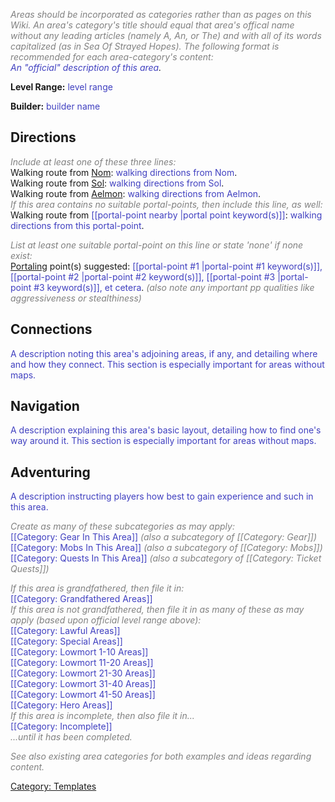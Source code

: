 <font color=gray>*Areas should be incorporated as categories rather than
as pages on this Wiki. An area's category's title should equal that
area's offical name without any leading articles (namely A, An, or The)
and with all of its words capitalized (as in Sea Of Strayed Hopes). The
following format is recommended for each area-category's
content:*</font>  
*<font color=4040c0>An "official" description of this area</font>.*

**Level Range:** <font color=4040c0>level range</font>

**Builder:** <font color=4040c0>builder name</font>

## Directions

<font color=gray>*Include at least one of these three lines:*</font>  
Walking route from [Nom](Nom "wikilink"): <font color=4040c0>walking
directions from Nom</font>.  
Walking route from [Sol](Sol "wikilink"): <font color=4040c0>walking
directions from Sol</font>.  
Walking route from [Aelmon](Aelmon "wikilink"):
<font color=4040c0>walking directions from Aelmon</font>.  
<font color=gray>*If this area contains no suitable portal-points, then
include this line, as well:*</font>  
Walking route from <font color=4040c0>\[\[portal-point nearby \|portal
point keyword(s)\]\]</font>: <font color=4040c0>walking directions from
this portal-point</font>.

<font color=gray>*List at least one suitable portal-point on this line
or state 'none' if none exist:*</font>  
[Portaling](Portal "wikilink") point(s) suggested:
<font color=4040c0>\[\[portal-point \#1 \|portal-point \#1
keyword(s)\]\], \[\[portal-point \#2 \|portal-point \#2 keyword(s)\]\],
\[\[portal-point \#3 \|portal-point \#3 keyword(s)\]\], et
cetera</font>. <font color=gray>*(also note any important pp qualities
like aggressiveness or stealthiness)*</font>  

## Connections

<font color=4040c0>A description noting this area's adjoining areas, if
any, and detailing where and how they connect. This section is
especially important for areas without maps.</font>

## Navigation

<font color=4040c0>A description explaining this area's basic layout,
detailing how to find one's way around it. This section is especially
important for areas without maps.</font>

## Adventuring

<font color=4040c0>A description instructing players how best to gain
experience and such in this area.</font>

<font color=gray>*Create as many of these subcategories as may
apply:*</font>  
<font color=4040c0>\[\[Category: Gear In This Area\]\]</font>
<font color=gray>*(also a subcategory of \[\[Category:
Gear\]\])*</font>  
<font color=4040c0>\[\[Category: Mobs In This Area\]\]</font>
<font color=gray>*(also a subcategory of \[\[Category:
Mobs\]\])*</font>  
<font color=4040c0>\[\[Category: Quests In This Area\]\]</font>
<font color=gray>*(also a subcategory of \[\[Category: Ticket
Quests\]\])*</font>  

<font color=gray>*If this area is grandfathered, then file it
in:*</font>  
<font color=4040c0>\[\[Category: Grandfathered Areas\]\]</font>  
<font color=gray>*If this area is not grandfathered, then file it in as
many of these as may apply (based upon official level range
above):*</font>  
<font color=4040c0>\[\[Category: Lawful Areas\]\]</font>  
<font color=4040c0>\[\[Category: Special Areas\]\]</font>  
<font color=4040c0>\[\[Category: Lowmort 1-10 Areas\]\]</font>  
<font color=4040c0>\[\[Category: Lowmort 11-20 Areas\]\]</font>  
<font color=4040c0>\[\[Category: Lowmort 21-30 Areas\]\]</font>  
<font color=4040c0>\[\[Category: Lowmort 31-40 Areas\]\]</font>  
<font color=4040c0>\[\[Category: Lowmort 41-50 Areas\]\]</font>  
<font color=4040c0>\[\[Category: Hero Areas\]\]</font>  
<font color=gray>*If this area is incomplete, then also file it
in...*</font>  
<font color=4040c0>\[\[Category: Incomplete\]\]</font>  
<font color=gray>*...until it has been completed.*</font>  

<font color=gray>*See also existing area categories for both examples
and ideas regarding content.*</font>  

[Category: Templates](Category:_Templates "wikilink")
